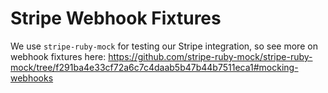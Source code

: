 # Stripe Webhook Fixtures
We use `stripe-ruby-mock` for testing our Stripe integration, so see more on webhook fixtures here: https://github.com/stripe-ruby-mock/stripe-ruby-mock/tree/f291ba4e33cf72a6c7c4daab5b47b44b7511eca1#mocking-webhooks